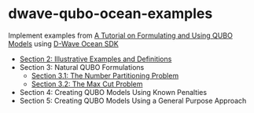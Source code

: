 # dwave-qubo-ocean-examples
Implement examples from [A Tutorial on Formulating and Using QUBO Models](https://arxiv.org/pdf/1811.11538.pdf) using [D-Wave Ocean SDK](https://github.com/dwavesystems/dwave-ocean-sdk)

- [Section 2: Illustrative Examples and Definitions](examples/section2.py)
- Section 3: Natural QUBO Formulations
  - [Section 3.1: The Number Partitioning Problem](examples/section3.1.py)
  - [Section 3.2: The Max Cut Problem](examples/section3.2.py)
- Section 4: Creating QUBO Models Using Known Penalties
- Section 5: Creating QUBO Models Using a General Purpose Approach